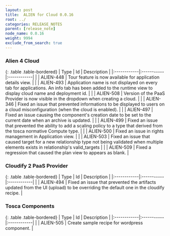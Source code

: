```yaml
---
layout: post
title:  ALIEN for Cloud 0.0.16
root: ../
categories: RELEASE_NOTES
parent: [release_note]
node_name: 0.0.16
weight: 9994
exclude_from_search: true
---
```




### Alien 4 Cloud

{: .table .table-bordered}
| Type        | Id         | Description |
|:------------|:-----------|:------------|
| <i class="fa fa-level-up text-primary"></i> | ALIEN-448 | Tour feature is now available for application details view. |
| <i class="fa fa-level-up text-primary"></i> | ALIEN-493 | Application name is not displayed on every tab for applications. An info tab has been added to the runtime view to display cloud name and deployment id. |
| <i class="fa fa-level-up text-primary"></i> | ALIEN-508 | Version of the PaaS Provider is now visible in the dropdown when creating a cloud. |
| <i class="fa fa-bug text-danger"></i> | ALIEN-346 | Fixed an issue that prevented informations to be displayed to users on a cloud misconfiguration (when the cloud is enabled). |
| <i class="fa fa-bug text-danger"></i> | ALIEN-497 | Fixed an issue causing the component's creation date to be set to the current date when an archive is updated. |
| <i class="fa fa-bug text-danger"></i> | ALIEN-499 | Fixed an issue that prevented the ability to add a scaling policy to a type that derived from the tosca normative Compute type. |
| <i class="fa fa-bug text-danger"></i> | ALIEN-500 | Fixed an issue in rights management in Application view. |
| <i class="fa fa-bug text-danger"></i> | ALIEN-503 | Fixed an issue that caused target for a new relationship type not being validated when multiple elements exists in relationship's valid_targets |
| <i class="fa fa-bug text-danger"></i> | ALIEN-509 | Fixed a regression that caused the plan view to appears as blank. |

### Cloudify 2 PaaS Provider

{: .table .table-bordered}
| Type        | Id         | Description |
|:------------|:-----------|:------------|
| <i class="fa fa-bug text-danger"></i> | ALIEN-494 | Fixed an issue that prevented the artifacts updated from the UI (upload) to be overriding the default one in the cloudify recipe. |

### Tosca Components

{: .table .table-bordered}
| Type        | Id         | Description |
|:------------|:-----------|:------------|
| <i class="fa fa-plus text-success"></i> | ALIEN-505 | Create sample recipe for wordpress component. |
